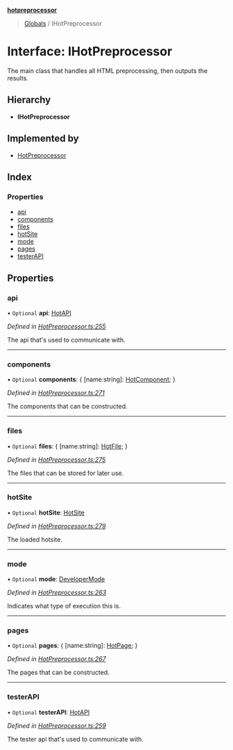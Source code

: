 **[hotpreprocessor](../README.md)**

> [Globals](../globals.md) / IHotPreprocessor

# Interface: IHotPreprocessor

The main class that handles all HTML preprocessing, then outputs the
results.

## Hierarchy

* **IHotPreprocessor**

## Implemented by

* [HotPreprocessor](../classes/hotpreprocessor.md)

## Index

### Properties

* [api](ihotpreprocessor.md#api)
* [components](ihotpreprocessor.md#components)
* [files](ihotpreprocessor.md#files)
* [hotSite](ihotpreprocessor.md#hotsite)
* [mode](ihotpreprocessor.md#mode)
* [pages](ihotpreprocessor.md#pages)
* [testerAPI](ihotpreprocessor.md#testerapi)

## Properties

### api

• `Optional` **api**: [HotAPI](../classes/hotapi.md)

*Defined in [HotPreprocessor.ts:255](https://github.com/OurFreeLight/HotPreprocessor/blob/79295d2/src/HotPreprocessor.ts#L255)*

The api that's used to communicate with.

___

### components

• `Optional` **components**: { [name:string]: [HotComponent](../classes/hotcomponent.md);  }

*Defined in [HotPreprocessor.ts:271](https://github.com/OurFreeLight/HotPreprocessor/blob/79295d2/src/HotPreprocessor.ts#L271)*

The components that can be constructed.

___

### files

• `Optional` **files**: { [name:string]: [HotFile](../classes/hotfile.md);  }

*Defined in [HotPreprocessor.ts:275](https://github.com/OurFreeLight/HotPreprocessor/blob/79295d2/src/HotPreprocessor.ts#L275)*

The files that can be stored for later use.

___

### hotSite

• `Optional` **hotSite**: [HotSite](hotsite.md)

*Defined in [HotPreprocessor.ts:279](https://github.com/OurFreeLight/HotPreprocessor/blob/79295d2/src/HotPreprocessor.ts#L279)*

The loaded hotsite.

___

### mode

• `Optional` **mode**: [DeveloperMode](../enums/developermode.md)

*Defined in [HotPreprocessor.ts:263](https://github.com/OurFreeLight/HotPreprocessor/blob/79295d2/src/HotPreprocessor.ts#L263)*

Indicates what type of execution this is.

___

### pages

• `Optional` **pages**: { [name:string]: [HotPage](../classes/hotpage.md);  }

*Defined in [HotPreprocessor.ts:267](https://github.com/OurFreeLight/HotPreprocessor/blob/79295d2/src/HotPreprocessor.ts#L267)*

The pages that can be constructed.

___

### testerAPI

• `Optional` **testerAPI**: [HotAPI](../classes/hotapi.md)

*Defined in [HotPreprocessor.ts:259](https://github.com/OurFreeLight/HotPreprocessor/blob/79295d2/src/HotPreprocessor.ts#L259)*

The tester api that's used to communicate with.
